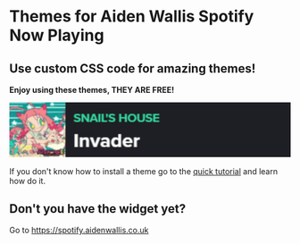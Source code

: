 # Themes for Aiden Wallis Spotify Now Playing
## Use custom CSS code for amazing themes!
**Enjoy using these themes, THEY ARE FREE!**
<p align="center"><img src="./content/images/aiden-wallis'-spotify-now-playing/example.gif"></p>

If you don't know how to install a theme go to the [quick tutorial](./content/markdown/tutorial.md) and learn how do it.

## Don't you have the widget yet?
Go to https://spotify.aidenwallis.co.uk
